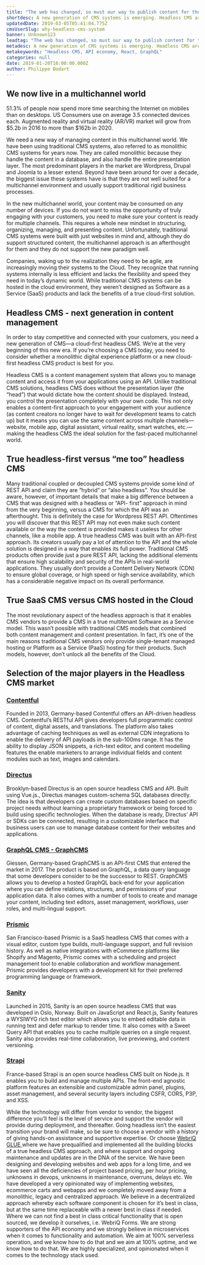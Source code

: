 ```yaml
---
title: "The web has changed, so must our way to publish content for the web."
shortdesc: A new generation of CMS systems is emerging. Headless CMS are about to conquer the web publishing market. Why should your company jump on the bandwagon.
updatedDate: 2019-03-05T05:41:04.775Z
cmsUserSlug: why-headless-cms-system
banner: Unknown123
leadtag: "The web has changed, so must our way to publish content for the web."
metadesc: A new generation of CMS systems is emerging. Headless CMS are about to conquer the web publishing market
metakeywords: "Headless CMS, API economy, React, GraphQL"
categories: null
date: 2019-01-20T16:00:00.000Z
author: Philippe Bodart
---
```


## We now live in a multichannel world

51.3% of people now spend more time searching the Internet on mobiles than on desktops.
US Consumers use on average 3.5 connected devices each.
Augmented reality and virtual reality (AR/VR) market will grow from $5.2b in 2016 to more than $162b in 2020.

We need a new way of managing content in this multichannel world.
We have been using traditional CMS systems, also referred to as monolithic CMS systems for years now. They are called monolithic because they handle the content in a database, and also handle the entire presentation layer. The most predominant players in the market are Wordpress, Drupal and Joomla to a lesser extend. Beyond have been around for over a decade, the biggest issue these systems have is that they are not well suited for a multichannel environment and usually support traditional rigid business processes.

In the new multichannel world, your content may be consumed on any number of devices. If you do not want to miss the opportunity of truly engaging with your customers, you need to make sure your content is ready for multiple channels. This requires a whole new mindset in structuring, organizing, managing, and presenting content.
Unfortunately, traditional CMS systems were built with just websites in mind and, although they do support structured content, the multichannel approach is an afterthought for them and they do not support the new paradigm well.

Companies, waking up to the realization they need to be agile, are increasingly moving their systems to the Cloud. They recognize that running systems internally is less efficient and lacks the flexibility and speed they need in today’s dynamic world.
While traditional CMS systems can be hosted in the cloud environment, they weren’t designed as Software as a Service (SaaS) products and lack the benefits of a true cloud-first solution.

## Headless CMS - next generation in content management 

In order to stay competitive and connected with your customers, you need a new generation of CMS—a cloud-first headless CMS. We’re at the very beginning of this new era. If you’re choosing a CMS today, you need to consider whether a monolithic digital experience platform or a new cloud-first headless CMS product is best for you.

Headless CMS is a content management system that allows you to manage content and access it from your applications using an API. Unlike traditional CMS solutions, headless CMS does without the presentation layer (the “head”) that would dictate how the content should be displayed. Instead, you control the presentation completely with your own code.
This not only enables a content-first approach to your engagement with your audience (as content creators no longer have to wait for development teams to catch up) but it means you can use the same content across multiple channels—website, mobile app, digital assistant, virtual reality, smart watches, etc.—making the headless CMS the ideal solution for the fast-paced multichannel world.

## True headless-first versus “me too” headless CMS

Many traditional coupled or decoupled CMS systems provide some kind of REST API and claim they are “hybrid” or “also headless”.
You should be aware, however, of important details that make a big difference between a CMS that was designed with a headless or “API- first” approach in mind from the very beginning, versus a CMS for which the API was an afterthought. This is definitely the case for Wordpress REST API. Oftentimes you will discover that this REST API may not even make such content available or the way the content is provided makes it useless for other channels, like a mobile app.
A true headless CMS was built with an API-first approach.
Its creators usually pay a lot of attention to the API and the whole solution is designed in a way that enables its full power.
Traditional CMS products often provide just a pure REST API, lacking the additional elements that ensure high scalability and security of the APIs in real-world applications. They usually don’t provide a Content Delivery Network (CDN) to ensure global coverage, or high speed or high service availability, which has a considerable negative impact on its overall performance.

## True SaaS CMS versus CMS hosted in the Cloud
The most revolutionary aspect of the headless approach is that it enables CMS vendors to provide a CMS in a true multitenant Software as a Service model.
This wasn’t possible with traditional CMS models that combined both content management and content presentation.
In fact, it’s one of the main reasons traditional CMS vendors only provide single-tenant managed hosting or Platform as a Service (PaaS) hosting for their products. Such models, however, don’t unlock all the benefits of the Cloud.


## Selection of the major players in the Headless CMS market

### [Contentful](http://contentful.com)
Founded in 2013, Germany-based Contentful offers an API-driven headless CMS. Contentful’s RESTful API gives developers full programmatic control of content, digital assets, and translations. The platform also takes advantage of caching techniques as well as external CDN integrations to enable the delivery of API payloads in the sub-100ms range. It has the ability to display JSON snippets, a rich-text editor, and content modelling features the enable marketers to arrange individual fields and content modules such as text, images and calendars.

### [Directus](http://getdirectus.com)
Brooklyn-based Directus is an open source headless CMS and API. Built using Vue.js., Directus manages custom-schema SQL databases directly. The idea is that developers can create custom databases based on specific project needs without learning a proprietary framework or being forced to build using specific technologies. When the database is ready, Directus’ API or SDKs can be connected, resulting in a customizable interface that business users can use to manage database content for their websites and applications.
 
### [GraphQL CMS - GraphCMS](http://graphcms.com)
Giessen, Germany-based GraphCMS is an API-first CMS that entered the market in 2017. The product is based on GraphQL, a data query language that some developers consider to be the successor to REST. GraphCMS allows you to develop a hosted GraphQL back-end for your application where you can define relations, structures, and permissions of your application data. It also comes with a number of tools to create and manage your content, including text editors, asset management, workflows, user roles, and multi-lingual support.

### [Prismic](http://prismic.io)
San Francisco-based Prismic is a SaaS headless CMS that comes with a visual editor, custom type builds, multi-language support, and full revision history. As well as native integrations with eCommerce platforms like Shopify and Magento, Prismic comes with a scheduling and project management tool to enable collaboration and workflow management. Prismic provides developers with a development kit for their preferred programming language or framework.

### [Sanity](http://sanity.io)
Launched in 2015, Sanity is an open source headless CMS that was developed in Oslo, Norway. Built on JavaScript and React.js, Sanity features a WYSIWYG rich text editor which allows you to embed editable data in running text and defer markup to render time. It also comes with a Sweet Query API that enables you to cache multiple queries on a single request. Sanity also provides real-time collaboration, live previewing, and content versioning.
  
### [Strapi](http://strapi.io)
France-based Strapi is an open source headless CMS built on Node.js. It enables you to build and manage multiple APIs. The front-end agnostic platform features an extensible and customizable admin panel, plugins, asset management, and several security layers including CSFR, CORS, P3P, and XSS.


While the technology will differ from vendor to vendor, the biggest difference you’ll feel is the level of service and support the vendor will provide during deployment, and thereafter. Going headless isn’t the easiest transition your brand will make, so be sure to choose a vendor with a history of giving hands-on assistance and supportive expertise. Or choose [WebriQ GLUE ](http://webriq.com)where we have prequalified and implemented all the building blocks of a true headless CMS approach, and where support and ongoing maintenance and updates are in the DNA of the service.
We have been designing and developing websites and web apps for a long time, and we have seen all the deficiencies of project based pricing, per hour pricing, unknowns in devops, unknowns in maintenance, overruns, delays etc.
We have developed a very opinionated way of implementing websites, ecommerce carts and webapps and we completely moved away from a monolithic, legacy and centralized approach. We believe in a decentralized approach whereby each software component is chosen for it’s best in class, but at the same time replaceable with a newer best in class if needed. Where we can not find a best in class critical functionality that is open sourced, we develop it ourselves, i.e. WebriQ Forms.
We are strong supporters of the API economy and we strongly believe in microservices when it comes to functionality and automation.
We aim at 100% serverless operation, and we know how to do that and we aim at 100% uptime, and we know how to do that.
We are highly specialized, and opinionated when it comes to the technology stack used.














